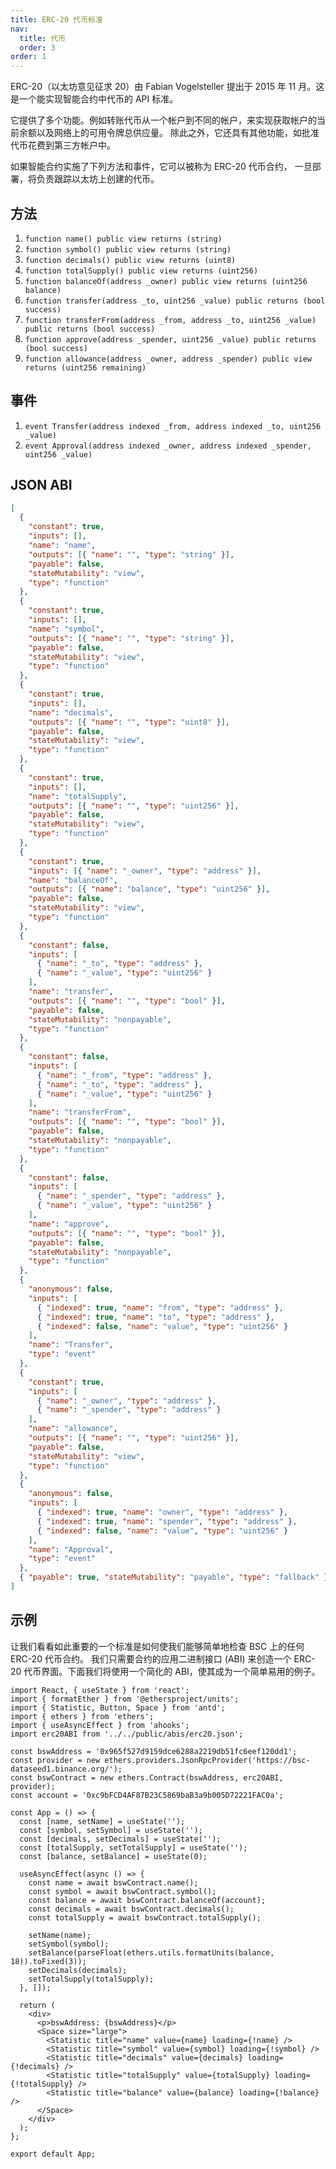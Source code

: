 ```yaml
---
title: ERC-20 代币标准
nav:
  title: 代币
  order: 3
order: 1
---
```


ERC-20（以太坊意见征求 20）由 Fabian Vogelsteller 提出于 2015 年 11 月。这是一个能实现智能合约中代币的 API 标准。

它提供了多个功能。例如转账代币从一个帐户到不同的帐户，来实现获取帐户的当前余额以及网络上的可用令牌总供应量。 除此之外，它还具有其他功能，如批准代币花费到第三方帐户中。

如果智能合约实施了下列方法和事件，它可以被称为 ERC-20 代币合约， 一旦部署，将负责跟踪以太坊上创建的代币。

## 方法

1. `function name() public view returns (string)`
1. `function symbol() public view returns (string)`
1. `function decimals() public view returns (uint8)`
1. `function totalSupply() public view returns (uint256)`
1. `function balanceOf(address _owner) public view returns (uint256 balance)`
1. `function transfer(address _to, uint256 _value) public returns (bool success)`
1. `function transferFrom(address _from, address _to, uint256 _value) public returns (bool success)`
1. `function approve(address _spender, uint256 _value) public returns (bool success)`
1. `function allowance(address _owner, address _spender) public view returns (uint256 remaining)`

## 事件

1. `event Transfer(address indexed _from, address indexed _to, uint256 _value)`
1. `event Approval(address indexed _owner, address indexed _spender, uint256 _value)`

## JSON ABI

```json
[
  {
    "constant": true,
    "inputs": [],
    "name": "name",
    "outputs": [{ "name": "", "type": "string" }],
    "payable": false,
    "stateMutability": "view",
    "type": "function"
  },
  {
    "constant": true,
    "inputs": [],
    "name": "symbol",
    "outputs": [{ "name": "", "type": "string" }],
    "payable": false,
    "stateMutability": "view",
    "type": "function"
  },
  {
    "constant": true,
    "inputs": [],
    "name": "decimals",
    "outputs": [{ "name": "", "type": "uint8" }],
    "payable": false,
    "stateMutability": "view",
    "type": "function"
  },
  {
    "constant": true,
    "inputs": [],
    "name": "totalSupply",
    "outputs": [{ "name": "", "type": "uint256" }],
    "payable": false,
    "stateMutability": "view",
    "type": "function"
  },
  {
    "constant": true,
    "inputs": [{ "name": "_owner", "type": "address" }],
    "name": "balanceOf",
    "outputs": [{ "name": "balance", "type": "uint256" }],
    "payable": false,
    "stateMutability": "view",
    "type": "function"
  },
  {
    "constant": false,
    "inputs": [
      { "name": "_to", "type": "address" },
      { "name": "_value", "type": "uint256" }
    ],
    "name": "transfer",
    "outputs": [{ "name": "", "type": "bool" }],
    "payable": false,
    "stateMutability": "nonpayable",
    "type": "function"
  },
  {
    "constant": false,
    "inputs": [
      { "name": "_from", "type": "address" },
      { "name": "_to", "type": "address" },
      { "name": "_value", "type": "uint256" }
    ],
    "name": "transferFrom",
    "outputs": [{ "name": "", "type": "bool" }],
    "payable": false,
    "stateMutability": "nonpayable",
    "type": "function"
  },
  {
    "constant": false,
    "inputs": [
      { "name": "_spender", "type": "address" },
      { "name": "_value", "type": "uint256" }
    ],
    "name": "approve",
    "outputs": [{ "name": "", "type": "bool" }],
    "payable": false,
    "stateMutability": "nonpayable",
    "type": "function"
  },
  {
    "anonymous": false,
    "inputs": [
      { "indexed": true, "name": "from", "type": "address" },
      { "indexed": true, "name": "to", "type": "address" },
      { "indexed": false, "name": "value", "type": "uint256" }
    ],
    "name": "Transfer",
    "type": "event"
  },
  {
    "constant": true,
    "inputs": [
      { "name": "_owner", "type": "address" },
      { "name": "_spender", "type": "address" }
    ],
    "name": "allowance",
    "outputs": [{ "name": "", "type": "uint256" }],
    "payable": false,
    "stateMutability": "view",
    "type": "function"
  },
  {
    "anonymous": false,
    "inputs": [
      { "indexed": true, "name": "owner", "type": "address" },
      { "indexed": true, "name": "spender", "type": "address" },
      { "indexed": false, "name": "value", "type": "uint256" }
    ],
    "name": "Approval",
    "type": "event"
  },
  { "payable": true, "stateMutability": "payable", "type": "fallback" }
]
```

## 示例

让我们看看如此重要的一个标准是如何使我们能够简单地检查 BSC 上的任何 ERC-20 代币合约。 我们只需要合约的应用二进制接口 (ABI) 来创造一个 ERC-20 代币界面。下面我们将使用一个简化的 ABI，使其成为一个简单易用的例子。

```tsx | pure
import React, { useState } from 'react';
import { formatEther } from '@ethersproject/units';
import { Statistic, Button, Space } from 'antd';
import { ethers } from 'ethers';
import { useAsyncEffect } from 'ahooks';
import erc20ABI from '../../public/abis/erc20.json';

const bswAddress = '0x965f527d9159dce6288a2219db51fc6eef120dd1';
const provider = new ethers.providers.JsonRpcProvider('https://bsc-dataseed1.binance.org/');
const bswContract = new ethers.Contract(bswAddress, erc20ABI, provider);
const account = '0xc9bFCD4AF87B23C5869baB3a9b005D72221FAC0a';

const App = () => {
  const [name, setName] = useState('');
  const [symbol, setSymbol] = useState('');
  const [decimals, setDecimals] = useState('');
  const [totalSupply, setTotalSupply] = useState('');
  const [balance, setBalance] = useState(0);

  useAsyncEffect(async () => {
    const name = await bswContract.name();
    const symbol = await bswContract.symbol();
    const balance = await bswContract.balanceOf(account);
    const decimals = await bswContract.decimals();
    const totalSupply = await bswContract.totalSupply();

    setName(name);
    setSymbol(symbol);
    setBalance(parseFloat(ethers.utils.formatUnits(balance, 18)).toFixed(3));
    setDecimals(decimals);
    setTotalSupply(totalSupply);
  }, []);

  return (
    <div>
      <p>bswAddress: {bswAddress}</p>
      <Space size="large">
        <Statistic title="name" value={name} loading={!name} />
        <Statistic title="symbol" value={symbol} loading={!symbol} />
        <Statistic title="decimals" value={decimals} loading={!decimals} />
        <Statistic title="totalSupply" value={totalSupply} loading={!totalSupply} />
        <Statistic title="balance" value={balance} loading={!balance} />
      </Space>
    </div>
  );
};

export default App;
```
